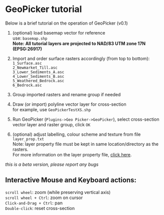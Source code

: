 
# GeoPicker tutorial

Below is a brief tutorial on the operation of GeoPicker (v0.1)

 1. (optional) load basemap vector for reference  
	use: `basemap.shp`  
	**Note: All tutorial layers are projected to NAD/83 UTM zone 17N (EPSG:26917)**

 2. Import and order surface rasters accordingly (from top to bottom):  
	`1_Surface.asc`  
	`2_Newmarket_Till.asc`  
	`3_Lower_Sediments_A.asc`  
	`4_Lower_Sediments_B.asc`  
	`5_Weathered_Bedrock.asc`  
	`6_Bedrock.asc`  

 3. Group imported rasters and rename group if needed

 4. Draw (or import) polyline vector layer for cross-section  
	for example, use `GeoPickerTestXS.shp`

 5. Run GeoPicker (`Plugins->Geo Picker->GeoPicker`), select cross-section vector layer and raster group, click `OK`

 6. (optional) adjust labelling, colour scheme and texture from file `layer_prop.txt`  
	Note: layer property file must be kept in same location/directory as the rasters.  
	For more information on the layer property file, [click here](../doc/layer_properties_instructions.md).


*this is a beta version, please report any bugs*

## Interactive Mouse and Keyboard actions:

`scroll wheel`: zoom (while preserving vertical axis)  
`scroll wheel + Ctrl`: zoom on cursor  
`Click-and-Drag + Ctrl`: pan  
`Double-click`: reset cross-section  
 







